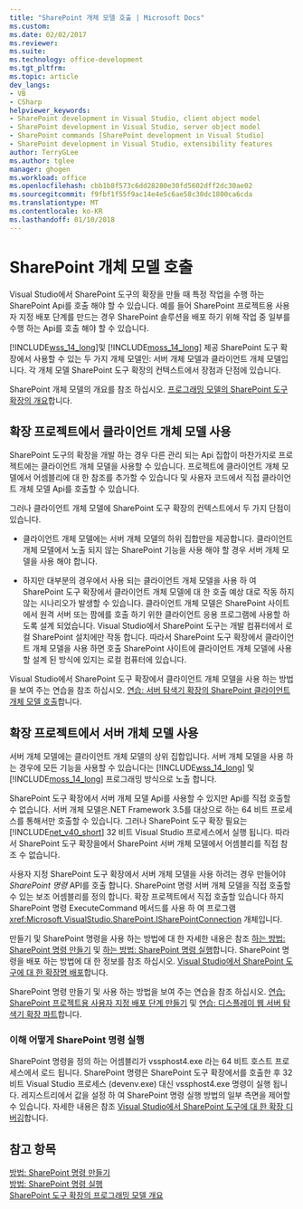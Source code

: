```yaml
---
title: "SharePoint 개체 모델 호출 | Microsoft Docs"
ms.custom: 
ms.date: 02/02/2017
ms.reviewer: 
ms.suite: 
ms.technology: office-development
ms.tgt_pltfrm: 
ms.topic: article
dev_langs:
- VB
- CSharp
helpviewer_keywords:
- SharePoint development in Visual Studio, client object model
- SharePoint development in Visual Studio, server object model
- SharePoint commands [SharePoint development in Visual Studio]
- SharePoint development in Visual Studio, extensibility features
author: TerryGLee
ms.author: tglee
manager: ghogen
ms.workload: office
ms.openlocfilehash: cbb1b8f573c6dd28280e30fd5602dff2dc30ae02
ms.sourcegitcommit: f9fbf1f55f9ac14e4e5c6ae58c30dc1800ca6cda
ms.translationtype: MT
ms.contentlocale: ko-KR
ms.lasthandoff: 01/10/2018
---
```

# <a name="calling-into-the-sharepoint-object-models"></a>SharePoint 개체 모델 호출
  Visual Studio에서 SharePoint 도구의 확장을 만들 때 특정 작업을 수행 하는 SharePoint Api를 호출 해야 할 수 있습니다. 예를 들어 SharePoint 프로젝트용 사용자 지정 배포 단계를 만드는 경우 SharePoint 솔루션을 배포 하기 위해 작업 중 일부를 수행 하는 Api를 호출 해야 할 수 있습니다.  
  
 [!INCLUDE[wss_14_long](../sharepoint/includes/wss-14-long-md.md)]및 [!INCLUDE[moss_14_long](../sharepoint/includes/moss-14-long-md.md)] 제공 SharePoint 도구 확장에서 사용할 수 있는 두 가지 개체 모델인: 서버 개체 모델과 클라이언트 개체 모델입니다. 각 개체 모델 SharePoint 도구 확장의 컨텍스트에서 장점과 단점에 있습니다.  
  
 SharePoint 개체 모델의 개요를 참조 하십시오. [프로그래밍 모델의 SharePoint 도구 확장의 개요](../sharepoint/overview-of-the-programming-model-of-sharepoint-tools-extensions.md)합니다.  
  
## <a name="using-the-client-object-model-in-extension-projects"></a>확장 프로젝트에서 클라이언트 개체 모델 사용  
 SharePoint 도구의 확장을 개발 하는 경우 다른 관리 되는 Api 집합이 마찬가지로 프로젝트에는 클라이언트 개체 모델을 사용할 수 있습니다. 프로젝트에 클라이언트 개체 모델에서 어셈블리에 대 한 참조를 추가할 수 있습니다 및 사용자 코드에서 직접 클라이언트 개체 모델 Api를 호출할 수 있습니다.  
  
 그러나 클라이언트 개체 모델에 SharePoint 도구 확장의 컨텍스트에서 두 가지 단점이 있습니다.  
  
-   클라이언트 개체 모델에는 서버 개체 모델의 하위 집합만을 제공합니다. 클라이언트 개체 모델에서 노출 되지 않는 SharePoint 기능을 사용 해야 할 경우 서버 개체 모델을 사용 해야 합니다.  
  
-   하지만 대부분의 경우에서 사용 되는 클라이언트 개체 모델을 사용 하 여 SharePoint 도구 확장에서 클라이언트 개체 모델에 대 한 호출 예상 대로 작동 하지 않는 시나리오가 발생할 수 있습니다. 클라이언트 개체 모델은 SharePoint 사이트에서 원격 서버 또는 팜에를 호출 하기 위한 클라이언트 응용 프로그램에 사용할 하도록 설계 되었습니다. Visual Studio에서 SharePoint 도구는 개발 컴퓨터에서 로컬 SharePoint 설치에만 작동 합니다. 따라서 SharePoint 도구 확장에서 클라이언트 개체 모델을 사용 하면 호출 SharePoint 사이트에 클라이언트 개체 모델에 사용할 설계 된 방식에 있지는 로컬 컴퓨터에 있습니다.  
  
 Visual Studio에서 SharePoint 도구 확장에서 클라이언트 개체 모델을 사용 하는 방법을 보여 주는 연습을 참조 하십시오. [연습: 서버 탐색기 확장의 SharePoint 클라이언트 개체 모델 호출](../sharepoint/walkthrough-calling-into-the-sharepoint-client-object-model-in-a-server-explorer-extension.md)합니다.  
  
## <a name="using-the-server-object-model-in-extension-projects"></a>확장 프로젝트에서 서버 개체 모델 사용  
 서버 개체 모델에는 클라이언트 개체 모델의 상위 집합입니다. 서버 개체 모델을 사용 하는 경우에 모든 기능을 사용할 수 있습니다는 [!INCLUDE[wss_14_long](../sharepoint/includes/wss-14-long-md.md)] 및 [!INCLUDE[moss_14_long](../sharepoint/includes/moss-14-long-md.md)] 프로그래밍 방식으로 노출 합니다.  
  
 SharePoint 도구 확장에서 서버 개체 모델 Api를 사용할 수 있지만 Api를 직접 호출할 수 없습니다. 서버 개체 모델은.NET Framework 3.5를 대상으로 하는 64 비트 프로세스를 통해서만 호출할 수 있습니다. 그러나 SharePoint 도구 확장 필요는 [!INCLUDE[net_v40_short](../sharepoint/includes/net-v40-short-md.md)] 32 비트 Visual Studio 프로세스에서 실행 됩니다. 따라서 SharePoint 도구 확장을에서 SharePoint 서버 개체 모델에서 어셈블리를 직접 참조 수 없습니다.  
  
 사용자 지정 SharePoint 도구 확장에서 서버 개체 모델을 사용 하려는 경우 만들어야 *SharePoint 명령* API를 호출 합니다. SharePoint 명령 서버 개체 모델을 직접 호출할 수 있는 보조 어셈블리를 정의 합니다. 확장 프로젝트에서 직접 호출할 있습니다 하지 SharePoint 명령 ExecuteCommand 메서드를 사용 하 여 프로그램 <xref:Microsoft.VisualStudio.SharePoint.ISharePointConnection> 개체입니다.  
  
 만들기 및 SharePoint 명령을 사용 하는 방법에 대 한 자세한 내용은 참조 [하는 방법: SharePoint 명령 만들기](../sharepoint/how-to-create-a-sharepoint-command.md) 및 [하는 방법: SharePoint 명령 실행](../sharepoint/how-to-execute-a-sharepoint-command.md)합니다. SharePoint 명령을 배포 하는 방법에 대 한 정보를 참조 하십시오. [Visual Studio에서 SharePoint 도구에 대 한 확장명 배포](../sharepoint/deploying-extensions-for-the-sharepoint-tools-in-visual-studio.md)합니다.  
  
 SharePoint 명령 만들기 및 사용 하는 방법을 보여 주는 연습을 참조 하십시오. [연습: SharePoint 프로젝트용 사용자 지정 배포 단계 만들기](../sharepoint/walkthrough-creating-a-custom-deployment-step-for-sharepoint-projects.md) 및 [연습: 디스플레이 웹 서버 탐색기 확장 파트](../sharepoint/walkthrough-extending-server-explorer-to-display-web-parts.md)합니다.  
  
### <a name="understanding-how-sharepoint-commands-are-executed"></a>이해 어떻게 SharePoint 명령 실행  
 SharePoint 명령을 정의 하는 어셈블리가 vssphost4.exe 라는 64 비트 호스트 프로세스에서 로드 됩니다. SharePoint 명령은 SharePoint 도구 확장에서를 호출한 후 32 비트 Visual Studio 프로세스 (devenv.exe) 대신 vssphost4.exe 명령이 실행 됩니다. 레지스트리에서 값을 설정 하 여 SharePoint 명령 실행 방법의 일부 측면을 제어할 수 있습니다. 자세한 내용은 참조 [Visual Studio에서 SharePoint 도구에 대 한 확장 디버깅](../sharepoint/debugging-extensions-for-the-sharepoint-tools-in-visual-studio.md)합니다.  
  
## <a name="see-also"></a>참고 항목  
 [방법: SharePoint 명령 만들기](../sharepoint/how-to-create-a-sharepoint-command.md)   
 [방법: SharePoint 명령 실행](../sharepoint/how-to-execute-a-sharepoint-command.md)   
 [SharePoint 도구 확장의 프로그래밍 모델 개요](../sharepoint/overview-of-the-programming-model-of-sharepoint-tools-extensions.md)  
  
  